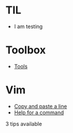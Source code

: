 # TIL

* I am testing

# Toolbox

* [Tools](Toolbox/Tools.md)

# Vim

* [Copy and paste a line](Vim/Copy-move-and-past-a-line.md)
* [Help for a command](Vim/Command-help.md)

3 tips available 
